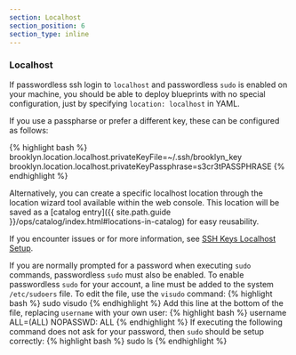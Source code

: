 ```yaml
---
section: Localhost
section_position: 6
section_type: inline
---
```


### Localhost

If passwordless ssh login to `localhost` and passwordless `sudo` is enabled on your 
machine, you should be able to deploy blueprints with no special configuration,
just by specifying `location: localhost` in YAML.

If you use a passpharse or prefer a different key, these can be configured as follows: 

{% highlight bash %}
brooklyn.location.localhost.privateKeyFile=~/.ssh/brooklyn_key
brooklyn.location.localhost.privateKeyPassphrase=s3cr3tPASSPHRASE
{% endhighlight %}

Alternatively, you can create a specific localhost location through the location wizard tool available within the web console.
This location will be saved as a [catalog entry]({{ site.path.guide }}/ops/catalog/index.html#locations-in-catalog) for easy reusability.

If you encounter issues or for more information, see [SSH Keys Localhost Setup](#localhost-setup). 

If you are normally prompted for a password when executing `sudo` commands, passwordless `sudo` must also be enabled.  To enable passwordless `sudo` for your account, a line must be added to the system `/etc/sudoers` file.  To edit the file, use the `visudo` command:
{% highlight bash %}
sudo visudo
{% endhighlight %}
Add this line at the bottom of the file, replacing `username` with your own user:
{% highlight bash %}
username ALL=(ALL) NOPASSWD: ALL
{% endhighlight %}
If executing the following command does not ask for your password, then `sudo` should be setup correctly:
{% highlight bash %}
sudo ls
{% endhighlight %}